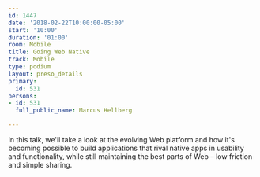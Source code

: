 ```yaml
---
id: 1447
date: '2018-02-22T10:00:00-05:00'
start: '10:00'
duration: '01:00'
room: Mobile
title: Going Web Native
track: Mobile
type: podium
layout: preso_details
primary:
  id: 531
persons:
- id: 531
  full_public_name: Marcus Hellberg

---
```

In this talk, we'll take a look at the evolving Web platform and how it's becoming possible to build applications that rival native apps in usability and functionality, while still maintaining the best parts of Web – low friction and simple sharing. 
